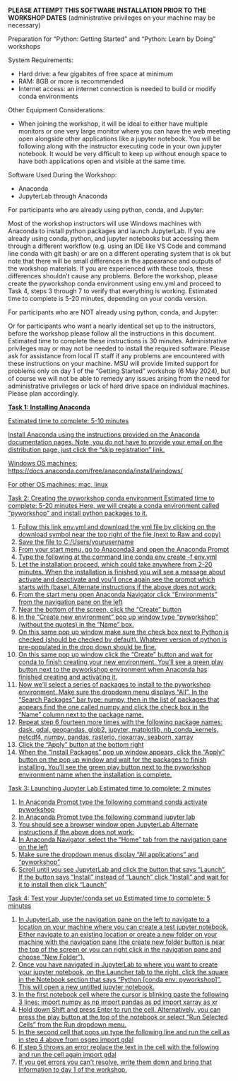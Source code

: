 **PLEASE ATTEMPT THIS SOFTWARE INSTALLATION PRIOR TO THE WORKSHOP DATES** (administrative privileges on your machine may be necessary)

Preparation for “Python: Getting Started” and “Python: Learn by Doing” workshops

System Requirements: 
-	Hard drive: a few gigabites of free space at minimum 
-	RAM: 8GB or more is recommended
-	Internet access: an internet connection is needed to build or modify conda environments

Other Equipment Considerations:
-	When joining the workshop, it will be ideal to either have multiple monitors or one very large monitor where you can have the web meeting open alongside other applications like a jupyter notebook. You will be following along with the instructor executing code in your own jupyter notebook. It would be very difficult to keep up without enough space to have both applications open and visible at the same time.

Software Used During the Workshop:
-	Anaconda 
-	JupyterLab through Anaconda

For participants who are already using python, conda, and Jupyter:

Most of the workshop instructors will use Windows machines with Anaconda to install python packages and launch JupyterLab. If you are already using conda, python, and jupyter notebooks but accessing them through a different workflow (e.g. using an IDE like VS Code and command line conda with git bash) or are on a different operating system that is ok but note that there will be small differences in the appearance and outputs of the workshop materials. If you are experienced with these tools, these differences shouldn’t cause any problems. Before the workshop, please create the pyworkshop conda environment using env.yml and proceed to Task 4, steps 3 through 7 to verify that everything is working. Estimated time to complete is 5-20 minutes, depending on your conda version.

For participants who are NOT already using python, conda, and Jupyter:

Or for participants who want a nearly identical set up to the instructors, before the workshop please follow all the instructions in this document. Estimated time to complete these instructions is 30 minutes. Administrative privileges may or may not be needed to install the required software. Please ask for assistance from local IT staff if any problems are encountered with these instructions on your machine. MSU will provide limited support for problems only on day 1 of the “Getting Started” workshop (6 May 2024), but of course we will not be able to remedy any issues arising from the need for administrative privileges or lack of hard drive space on individual machines. Please plan accordingly.


<u>**Task 1: Installing Anaconda**<u>

Estimated time to complete: 5-10 minutes

Install Anaconda using the instructions provided on the Anaconda documentation pages. Note, you do not have to provide your email on the distribution page, just click the “skip registration” link.

Windows OS machines: https://docs.anaconda.com/free/anaconda/install/windows/ 

For other OS machines: mac, linux 

Task 2: Creating the pyworkshop conda environment
Estimated time to complete: 5-20 minutes
Here, we will create a conda environment called “pyworkshop” and install python packages to it.
1.	Follow this link env.yml and download the yml file by clicking on the download symbol near the top right of the file (next to Raw and copy)
2.	Save the file to C:/Users/yourusername
3.	From your start menu, go to Anaconda3 and open the Anaconda Prompt
4.	Type the following at the command line
conda env create -f env.yml
5.	Let the installation proceed, which could take anywhere from 2-20 minutes. When the installation is finished you will see a message about activate and deactivate and you’ll once again see the prompt which starts with (base).
Alternate instructions if the above does not work:
1.	From the start menu open Anaconda Navigator click “Environments” from the navigation pane on the left
2.	Near the bottom of the screen, click the “Create” button
3.	In the “Create new environment” pop up window type “pyworkshop” (without the quotes) in the “Name” box. 
4.	On this same pop up window make sure the check box next to Python is checked (should be checked by default). Whatever version of python is pre-populated in the drop down should be fine.
5.	On this same pop up window click the “Create” button and wait for conda to finish creating your new environment. You’ll see a green play button next to the pyworkshop environment when Anaconda has finished creating and activating it.
6.	Now we’ll select a series of packages to install to the pyworkshop environment. Make sure the dropdown menu displays “All”. In the “Search Packages” bar type: numpy, then in the list of packages that appears find the one called numpy and click the check box in the “Name” column next to the package name.
7.	Repeat step 6 fourteen more times with the following package names: dask, gdal, geopandas, glob2, jupyter, matplotlib, nb_conda_kernels, netcdf4, numpy, pandas, rasterio, rioxarray, seaborn, xarray
8.	Click the “Apply” button at the bottom right
9.	When the “Install Packages” pop up window appears, click the “Apply” button on the pop up window and wait for the packages to finish installing. You’ll see the green play button next to the pyworkshop environment name when the installation is complete. 

Task 3: Launching Jupyter Lab
Estimated time to complete: 2 minutes
1.	In Anaconda Prompt type the following command
conda activate pyworkshop
2.	In Anaconda Prompt type the following command
jupyter lab
3.	You should see a browser window open JupyterLab
Alternate instructions if the above does not work:
1.	In Anaconda Navigator, select the “Home” tab from the navigation pane on the left
2.	Make sure the dropdown menus display “All applications” and “pyworkshop”
3.	Scroll until you see JupyterLab and click the button that says “Launch”. If the button says “Install” instead of “Launch” click “Install” and wait for it to install then click “Launch”

Task 4: Test your Jupyter/conda set up 
Estimated time to complete: 5 minutes
1.	In JupyterLab, use the navigation pane on the left to navigate to a location on your machine where you can create a test jupyter notebook. Either navigate to an existing location or create a new folder on your machine with the navigation pane (the create new folder button is near the top of the screen or you can right click in the navigation pane and choose “New Folder”).
2.	Once you have navigated in JupyterLab to where you want to create your jupyter notebook, on the Launcher tab to the right, click the square in the Notebook section that says “Python [conda env: pyworkshop]”. This will open a new untitled jupyter notebook. 
3.	In the first notebook cell where the cursor is blinking paste the following 3 lines:
import numpy as np
import pandas as pd
import xarray as xr
4.	Hold down Shift and press Enter to run the cell. Alternatively, you can press the play button at the top of the notebook or select “Run Selected Cells” from the Run dropdown menu.
5.	In the second cell that pops up type the following line and run the cell as in step 4 above
from osgeo import gdal
6.	If step 5 throws an error replace the text in the cell with the following and run the cell again
import gdal
7.	If you get errors you can’t resolve, write them down and bring that information to day 1 of the workshop.

